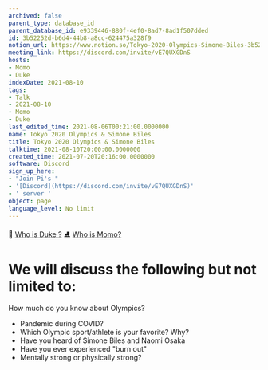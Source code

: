 ```yaml
---
archived: false
parent_type: database_id
parent_database_id: e9339446-880f-4ef0-8ad7-8ad1f507dded
id: 3b52252d-b6d4-44b8-a8cc-624475a328f9
notion_url: https://www.notion.so/Tokyo-2020-Olympics-Simone-Biles-3b52252db6d444b8a8cc624475a328f9
meeting_link: https://discord.com/invite/vE7QUXGDnS
hosts:
- Momo
- Duke
indexDate: 2021-08-10
tags:
- Talk
- 2021-08-10
- Momo
- Duke
last_edited_time: 2021-08-06T00:21:00.0000000
name: Tokyo 2020 Olympics & Simone Biles
title: Tokyo 2020 Olympics & Simone Biles
talktime: 2021-08-10T20:00:00.0000000
created_time: 2021-07-20T20:16:00.0000000
software: Discord
sign_up_here:
- "Join Pi's "
- '[Discord](https://discord.com/invite/vE7QUXGDnS)'
- ' server '
object: page
language_level: No limit
---
```



👑   [Who is Duke ?](/e0958ccc596f4efea798c99507f0f16e) 
⛸️  [Who is Momo?](/23f0f26c7f1547c0b08477c0c6f1f461) 

# We will discuss the following but not limited to:
How much do you know about Olympics?
   - Pandemic during COVID?
   - Which Olympic sport/athlete is your favorite? Why?
   - Have you heard of Simone Biles and Naomi Osaka
   - Have you ever experienced "burn out"
   - Mentally strong or physically strong?




